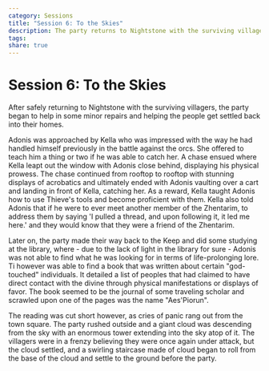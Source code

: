 ```yaml
---
category: Sessions
title: "Session 6: To the Skies"
description: The party returns to Nightstone with the surviving villagers.
tags: 
share: true
---
```

# Session 6: To the Skies

After safely returning to Nightstone with the surviving villagers, the party began to help in some minor repairs and helping the people get settled back into their homes.

Adonis was approached by Kella who was impressed with the way he had handled himself previously in the battle against the orcs. She offered to teach him a thing or two if he was able to catch her.
A chase ensued where Kella leapt out the window with Adonis close behind, displaying his physical prowess. The chase continued from rooftop to rooftop with stunning displays of acrobatics and ultimately ended with Adonis vaulting over a cart and landing in front of Kella, catching her. 
As a reward, Kella taught Adonis how to use Thieve's tools and become proficient with them. Kella also told Adonis that if he were to ever meet another member of the Zhentarim, to address them by saying 'I pulled a thread, and upon following it, it led me here.' and they would know that they were a friend of the Zhentarim.

Later on, the party made their way back to the Keep and did some studying at the library, where - due to the lack of light in the library for sure - Adonis was not able to find what he was looking for in terms of life-prolonging lore. 
Ti however was able to find a book that was written about certain "god-touched" individuals. It detailed a list of peoples that had claimed to have direct contact with the divine through physical manifestations or displays of favor. The book seemed to be the journal of some traveling scholar and scrawled upon one of the pages was the name "Aes'Piorun".

The reading was cut short however, as cries of panic rang out from the town square. The party rushed outside and a giant cloud was descending from the sky with an enormous tower extending into the sky atop of it. The villagers were in a frenzy believing they were once again under attack, but the cloud settled, and a swirling staircase made of cloud began to roll from the base of the cloud and settle to the ground before the party. 